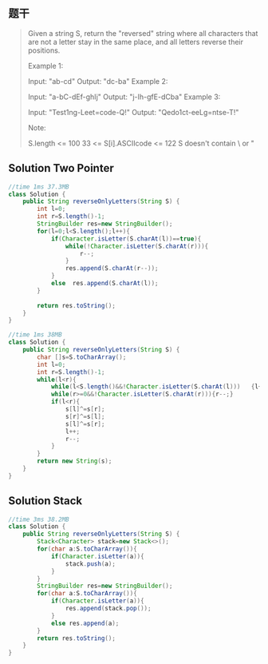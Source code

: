 ## 题干

> Given a string S, return the "reversed" string where all characters that are not a letter stay in the same place, and all letters reverse their positions.
>
>  
>
> Example 1:
>
> Input: "ab-cd"
> Output: "dc-ba"
> Example 2:
>
> Input: "a-bC-dEf-ghIj"
> Output: "j-Ih-gfE-dCba"
> Example 3:
>
> Input: "Test1ng-Leet=code-Q!"
> Output: "Qedo1ct-eeLg=ntse-T!"
>
>
> Note:
>
> S.length <= 100
> 33 <= S[i].ASCIIcode <= 122 
> S doesn't contain \ or "

## Solution Two Pointer

```java
//time 1ms 37.3MB
class Solution {
    public String reverseOnlyLetters(String S) {
        int l=0;
        int r=S.length()-1;
        StringBuilder res=new StringBuilder();
        for(l=0;l<S.length();l++){
            if(Character.isLetter(S.charAt(l))==true){
                while(!Character.isLetter(S.charAt(r))){
                    r--;
                }
                res.append(S.charAt(r--));
            }
            else  res.append(S.charAt(l));
        }
        
        return res.toString();
    }
}
```

```java
//time 1ms 38MB
class Solution {
    public String reverseOnlyLetters(String S) {
        char []s=S.toCharArray();
        int l=0;
        int r=S.length()-1;
        while(l<r){
            while(l<S.length()&&!Character.isLetter(S.charAt(l)))   {l++;}
            while(r>=0&&!Character.isLetter(S.charAt(r))){r--;}
            if(l<r){
                s[l]^=s[r];
                s[r]^=s[l];
                s[l]^=s[r];
                l++;
                r--;
            }
        }
        return new String(s);
    }
}
```

## Solution Stack

```java
//time 3ms 38.2MB
class Solution {
    public String reverseOnlyLetters(String S) {
        Stack<Character> stack=new Stack<>();
        for(char a:S.toCharArray()){
            if(Character.isLetter(a)){
                stack.push(a);
            }
        }
        StringBuilder res=new StringBuilder();
        for(char a:S.toCharArray()){
            if(Character.isLetter(a)){
                res.append(stack.pop());
            }
            else res.append(a);
        }
        return res.toString();
    }
}
```

